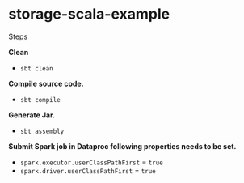 # storage-scala-example

Steps

**Clean** 
- `sbt clean`

**Compile source code.** 
- `sbt compile`

**Generate Jar.** 
- `sbt assembly`

**Submit Spark job in Dataproc following properties needs to be set.** 

- `spark.executor.userClassPathFirst` = `true`
- `spark.driver.userClassPathFirst` = `true`